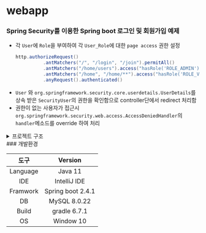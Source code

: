 # webapp

### Spring Security를 이용한 Spring boot 로그인 및 회원가입 예제
  * 각 `User`에 `Role`을 부여하여 각 `User_Role`에 대한 `page access` 권한 설정
    ```Java
    http.authorizeRequest()
              .antMatchers("/", "/login", "/join").permitAll()
              .antMatchers("/home/users").access("hasRole('ROLE_ADMIN')")
              .antMatchers("/home", "/home/**").access("hasRole('ROLE_VIEW')")
              .anyRequest().authenticated()
    ```
  * `User` 와 `org.springframework.security.core.userdetails.UserDetails`를 상속 받은 `SecurityUser`의 권한을 확인함으로 controller단에서
    redirect 처리함
  * 권한이 없는 사용자가 접근시 `org.springframework.security.web.access.AccessDeniedHandler`의 `handler`메소드를 override 하여 처리
  <details markdown="1">
  <summary>프로젝트 구조</summary>

     ```
    ├──main
    |   ├──java
    |   |   └──com
    |   |       └──swlab
    |   |           └──webapp
    |   |               ├──config
    |   |               |   ├──WebSecurityConfig.java
    |   |               |   └──handler
    |   |               |       └──WebAccessDeniedHandler.java
    |   |               ├──controller
    |   |               |   ├──HomeController.java
    |   |               |   ├──LoginController.java
    |   |               |   └──UserController.java
    |   |               ├──dto
    |   |               |  └──UserDto.java
    |   |               ├──model
    |   |               |   ├──BaseEntity.java
    |   |               |   └── user
    |   |               |       ├──SecurityUser.java
    |   |               |       ├──User.java
    |   |               |       └──UserRole.java
    |   |               ├──repository
    |   |               |   ├──UserRepository.java
    |   |               |   └──UserRoleRepository.java
    |   |               └──service
    |   |                   ├──SecurityUserService.java
    |   |                   └──UserService.java
    |   └──resources
    |       ├──profiles
    |       |   ├──dev
    |       |   |   └──application.yml
    |       |   ├──local
    |       |   |   └──application.yml
    |       |   └──prod
    |       |       └──application.yml
    |       └──static
    |           ├──css
    |           |   └──common.css
    |           ├──img
    |           └──js
    |               └──notify.min.js
    |       └──templates
    |               ├──common
    |               |   ├──block.html
    |               |   ├──layout.html
    |               |   └──layout_login.html
    |               ├──content
    |               |   ├──home.html
    |               |   ├──join.html
    |               |   ├──login.html
    |               |   └──users.html
    |               └──err
    |                   └──denied.html
    ├──build.gradle
    ├──settings.gradle
    ├──gradlew
    └──gradlew.bat
    ```
  </details>
### 개발환경
  
  |도구|Version|
  |:---:|:---:|
  |Language|Java 11|
  |IDE|IntelliJ IDE|
  |Framwork|Spring boot 2.4.1|
  |DB|MySQL 8.0.22|
  |Build|gradle 6.7.1|
  |OS|Window 10|

 
